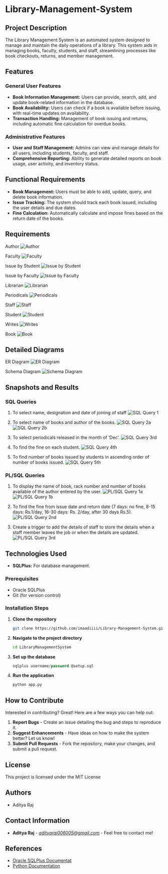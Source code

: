 # Library-Management-System

## Project Description
The Library Management System is an automated system designed to manage and maintain the daily operations of a library. This system aids in managing books, faculty, students, and staff, streamlining processes like book checkouts, returns, and member management.

## Features
### General User Features
- **Book Information Management:** Users can provide, search, add, and update book-related information in the database.
- **Book Availability:** Users can check if a book is available before issuing, with real-time updates on availability.
- **Transaction Handling:** Management of book issuing and returns, including automatic fine calculation for overdue books.

### Administrative Features
- **User and Staff Management:** Admins can view and manage details for all users, including students, faculty, and staff.
- **Comprehensive Reporting:** Ability to generate detailed reports on book usage, user activity, and inventory status.

## Functional Requirements
- **Book Management:** Users must be able to add, update, query, and delete book information.
- **Issue Tracking:** The system should track each book issued, including the user details and due dates.
- **Fine Calculation:** Automatically calculate and impose fines based on the return date of the books.

## Requirements

Author
![Author](Requirements/AUTHOR.jpeg "Author")

Faculty
![Faculty](Requirements/FACULTY.jpeg "Faculty")

Issue by Student
![Issue by Student](Requirements/ISSUE_BY%20STUDENT.jpeg "Issue by Student")

Issue by Faculty
![Issue by Faculty](Requirements/ISSUE_BY_FACULTY.jpeg "Issue by Faculty")

Librarian
![Librarian](Requirements/LIBRARIAN.jpeg "Librarian")

Periodicals
![Periodicals](Requirements/PERIODICALS.jpeg "Periodicals")

Staff
![Staff](Requirements/STAFF.jpeg "Staff")

Student
![Student](Requirements/STUDENT.jpeg "Student")

Writes
![Writes](Requirements/WRITES.jpeg "Writes")

Book
![Book](Requirements/%E2%80%A2%20BOOK.jpeg "Book")

## Detailed Diagrams
ER Diagram
![ER Diagram](DETAILED%20DIAGRAMS/ER%20DIAGRAM.jpeg "ER Diagram")

Schema Diagram
![Schema Diagram](DETAILED%20DIAGRAMS/SCHEMA%20DIAGRAM.jpeg "Schema Diagram")
## Snapshots and Results
### SQL Queries
1. To select name, designation and date of joining of staff
   ![SQL Query 1](SNAPSHOTS:RESULTS/SQL%20qeries/1ST.jpeg "SQL Query 1")

2. To select name of books and author of the books.
   ![SQL Query 2a](SNAPSHOTS:RESULTS/SQL%20qeries/2ND%20a.jpeg "SQL Query 2a")
   ![SQL Query 2b](SNAPSHOTS:RESULTS/SQL%20qeries/2ND%20b.jpeg "SQL Query 2b")

3. To select periodicals released in the month of ‘Dec’.
   ![SQL Query 3rd](SNAPSHOTS:RESULTS/SQL%20qeries/3RD.jpeg "SQL Query 3rd")

4. To find the fine on each student.
   ![SQL Query 4th](SNAPSHOTS:RESULTS/SQL%20qeries/4TH.jpeg "SQL Query 4th")

5. To find number of books issued by students in ascending order of number of books issued.
   ![SQL Query 5th](SNAPSHOTS:RESULTS/SQL%20qeries/5TH.jpeg "SQL Query 5th")

### PL/SQL Queries
1. To display the name of book, rack number and number of books available of the author entered by the user.
   ![PL/SQL Query 1a](SNAPSHOTS:RESULTS/PL:SQL%20QUERIES/1ST%20a.jpeg "PL/SQL Query 1a")
   ![PL/SQL Query 1b](SNAPSHOTS:RESULTS/PL:SQL%20QUERIES/1ST%20b.jpeg "PL/SQL Query 1b")

2. To find the fine from issue date and return date (7 days: no fine, 8-15 days: Rs.1/day, 16-30 days: Rs. 2/day, after 30 days Rs.5).
   ![PL/SQL Query 2nd](SNAPSHOTS:RESULTS/PL:SQL%20QUERIES/2ND.jpeg "PL/SQL Query 2nd")

3. Create a trigger to add the details of staff to store the details when a staff member leaves the job or when the details are updated.
   ![PL/SQL Query 3rd](SNAPSHOTS:RESULTS/PL:SQL%20QUERIES/3RD.jpeg "PL/SQL Query 3rd")


## Technologies Used
- **SQLPlus:** For database management.

### Prerequisites
- Oracle SQLPlus
- Git (for version control)

### Installation Steps
1. **Clone the repository**
   ```bash
   git clone https://github.com/imaadiiii/Library-Management-System.git
   ```
2. **Navigate to the project directory**
   ```bash
   cd LibraryManagementSystem
   ```
3. **Set up the database**
   ```sql
   sqlplus username/password @setup.sql
   ```
4. **Run the application**
   ```bash
   python app.py
   ```

## How to Contribute
Interested in contributing? Great! Here are a few ways you can help out:
1. **Report Bugs** - Create an issue detailing the bug and steps to reproduce it.
2. **Suggest Enhancements** - Have ideas on how to make the system better? Let us know!
3. **Submit Pull Requests** - Fork the repository, make your changes, and submit a pull request.


## License
This project is licensed under the MIT License 

## Authors
- Aditya Raj


## Contact Information
- **Aditya Raj** - *adityaraj006005@gmail.com* - Feel free to contact me!

## References
- [Oracle SQLPlus Documentat](https://www.oracle.com/database/technologies/)
- [Python Documentation](https://www.python.org/doc/)
```
